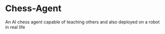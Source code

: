 # Chess-Agent
An AI chess agent capable of teaching others and also deployed on a robot in real life

